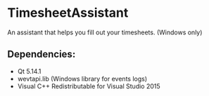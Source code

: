 # TimesheetAssistant
 An assistant that helps you fill out your timesheets. (Windows only)

## Dependencies:
  - Qt 5.14.1
  - wevtapi.lib (Windows library for events logs)
  - Visual C++ Redistributable for Visual Studio 2015
